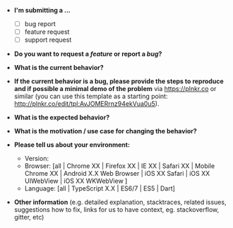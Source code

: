 - **I'm submitting a ...**

  - [ ] bug report
  - [ ] feature request
  - [ ] support request

- **Do you want to request a _feature_ or report a _bug_?**

- **What is the current behavior?**

- **If the current behavior is a bug, please provide the steps to reproduce and if possible a minimal demo of the problem** via
  https://plnkr.co or similar (you can use this template as a starting point: http://plnkr.co/edit/tpl:AvJOMERrnz94ekVua0u5).

- **What is the expected behavior?**

- **What is the motivation / use case for changing the behavior?**

- **Please tell us about your environment:**

  - Version:
  - Browser: [all | Chrome XX | Firefox XX | IE XX | Safari XX | Mobile Chrome XX | Android X.X Web Browser | iOS XX Safari | iOS XX UIWebView | iOS XX WKWebView ]
  - Language: [all | TypeScript X.X | ES6/7 | ES5 | Dart]

- **Other information** (e.g. detailed explanation, stacktraces, related issues, suggestions how to fix, links for us to have context, eg. stackoverflow, gitter, etc)

